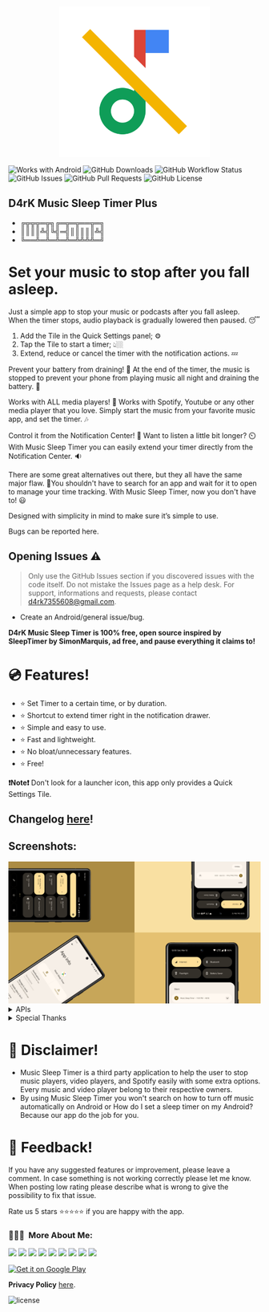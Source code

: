<p align="center">
<img src="/app/src/main/play/listings/en-US/graphics/ic_launcher-playstore.png" width="300">
</p>

![Works with Android](https://img.shields.io/badge/Made%20for-Android-lime?style=for-the-badge&logo=android)
![GitHub Downloads](https://img.shields.io/github/downloads/D4rK7355608/com.d4rk.musicsleeptimer.plus/total?color=green&style=for-the-badge&logo=github)
![GitHub Workflow Status](https://img.shields.io/github/workflow/status/D4rK73550608/com.d4rk.musicsleeptimer.plus/android.yml?style=for-the-badge&logo=github)
![GitHub Issues](https://img.shields.io/github/issues/D4rK7355608/com.d4rk.musicsleeptimer.plus?style=for-the-badge&logo=github)
![GitHub Pull Requests](https://img.shields.io/github/issues-pr/D4rK7355608/com.d4rk.musicsleeptimer.plus?style=for-the-badge&logo=github)
![GitHub License](https://img.shields.io/github/license/D4rK7355608/com.d4rk.musicsleeptimer.plus?style=for-the-badge&logo=github)

## D4rK Music Sleep Timer Plus

- ╔╦╦╦═╦╗╔═╦═╦══╦═╗
- ║║║║╩╣╚╣═╣║║║║║╩╣
- ╚══╩═╩═╩═╩═╩╩╩╩═╝

# Set your music to stop after you fall asleep.

Just a simple app to stop your music or podcasts after you fall asleep. When the timer stops, audio playback is gradually lowered then paused. 😴

1. Add the Tile in the Quick Settings panel; ⚙️
2. Tap the Tile to start a timer; 👆🏼
3. Extend, reduce or cancel the timer with the notification actions. 💤

Prevent your battery from draining! 📱
At the end of the timer, the music is stopped to prevent your phone from playing music all night and draining the battery. 🔋

Works with ALL media players! 📱
Works with Spotify, Youtube or any other media player that you love. Simply start the music from your favorite music app, and set the timer. 🎶

Control it from the Notification Center! 📱
Want to listen a little bit longer? ⏲️With Music Sleep Timer you can easily extend your timer directly from the Notification Center. 🔉

There are some great alternatives out there, but they all have the same major flaw. 👀You shouldn't have to search for an app and wait for it to open to manage your time tracking. With Music Sleep Timer, now you don't have to! 😃

Designed with simplicity in mind to make sure it’s simple to use.

Bugs can be reported here.

## Opening Issues :warning:

> Only use the GitHub Issues section if you discovered issues with the code itself. Do not mistake the Issues page as a help desk.
> For support, informations and requests, please contact <d4rk7355608@gmail.com>.

- Create an Android/general issue/bug.

__D4rK Music Sleep Timer is 100% free, open source inspired by SleepTimer by SimonMarquis, ad free, and pause everything it claims to!__

# 💿 Features!
- ⭐️ Set Timer to a certain time, or by duration.
- ⭐️ Shortcut to extend timer right in the notification drawer.
- ⭐️ Simple and easy to use.
- ⭐️ Fast and lightweight.
- ⭐️ No bloat/unnecessary features.
- ⭐️ Free!

__❗️Note❗️__ Don't look for a launcher icon, this app only provides a Quick Settings Tile.

## Changelog [here](https://raw.githubusercontent.com/D4rK7355608/com.d4rk.musicsleeptimer.plus/master/CHANGELOG.md)!

## Screenshots:

<img src="/app/src/main/play/listings/en-US/graphics/phone-screenshots/5-screenshot_all.png">

<details>
  <summary>APIs</summary>

- [Tile](https://developer.android.com/reference/android/service/quicksettings/Tile.html) and [TileService](https://developer.android.com/reference/android/service/quicksettings/TileService): Quick Settings Tile
- [Notification.Builder.setTimeoutAfter(durationMs)](https://developer.android.com/reference/android/app/Notification.Builder#setTimeoutAfter(long)): set notification timeout.
- [Notification.Builder.setDeleteIntent(intent)](https://developer.android.com/reference/android/app/Notification.Builder#setDeleteIntent(android.app.PendingIntent)): set deletion action.
- [AudioManager.adjustStreamVolume(STREAM_MUSIC, ADJUST_LOWER, flags)](https://developer.android.com/reference/android/media/AudioManager#adjustStreamVolume(int,%20int,%20int)): lower media volume.
- [AudioManager.requestAudioFocus(focusRequest)](https://developer.android.com/reference/android/media/AudioManager#requestAudioFocus(android.media.AudioFocusRequest)): stop current media stream.
- [AudioManager.setStreamVolume(STREAM_MUSIC, index, flags)](https://developer.android.com/reference/android/media/AudioManager#setStreamVolume(int,%20int,%20int)): restore initial volume.
- [AudioManager.abandonAudioFocusRequest(focusRequest)](https://developer.android.com/reference/android/media/AudioManager#abandonAudioFocusRequest(android.media.AudioFocusRequest)): release audio focus.

</details>

<details>
  <summary>Special Thanks</summary>

- Thanks [SimonMarquis](https://github.com/SimonMarquis) for [SleepTimer](https://github.com/SimonMarquis/SleepTimer);

</details>

# 🛑 Disclaimer!
- Music Sleep Timer is a third party application to help the user to stop music players, video players, and Spotify easily with some extra options. Every music and video player belong to their respective owners.
- By using Music Sleep Timer you won't search on how to turn off music automatically on Android or How do I set a sleep timer on my Android? Because our app do the job for you.

# 💬 Feedback!
If you have any suggested features or improvement, please leave a comment. In case something is not working correctly please let me know. When posting low rating please describe what is wrong to give the possibility to fix that issue.

Rate us 5 stars ⭐⭐⭐⭐⭐ if you are happy with the app.

### 👨🏻‍💻 &nbsp;More About Me:
<a href="mailto:d4rk7355608@gmail.com"><img src="https://img.shields.io/badge/d4rk7355608@gmail.com-red?style=for-the-badge&logo=gmail&logoColor=white"/></a>
<a href="https://developers.google.com/profile/u/D4rK7355608"><img src="https://img.shields.io/badge/Android%20Developers-white?style=for-the-badge&logo=android"/></a>
<a href="https://www.deviantart.com/d4rk7355608"><img src="https://img.shields.io/badge/DeviantArt-default?style=for-the-badge&logo=deviantart&logoColor=white"/></a>
<a href="https://gamejolt.com/@D4rK_S-A-D"><img src="https://img.shields.io/badge/GameJolt-grey?style=for-the-badge&logo=gamejolt&logoColor=white"/></a>
<a href="https://patreon.com/D4rK7355608"><img src="https://img.shields.io/endpoint.svg?url=https%3A%2F%2Fshieldsio-patreon.vercel.app%2Fapi%3Fusername%3DD4rK7355608%26type%3Dpatrons&style=for-the-badge"/></a>
<a href="https://www.paypal.me/d4rkmichaeltutorials"><img src="https://img.shields.io/badge/Paypal-white?style=for-the-badge&logo=paypal"/></a>
<a href="https://twitter.com/D4rK7355608/"><img src="https://img.shields.io/twitter/follow/D4rK7355608?color=blue&label=Twitter&logo=Twitter&style=for-the-badge"/></a>
<a href="https://www.youtube.com/c/D4rK7355608/"><img src="https://img.shields.io/youtube/channel/subscribers/UCLDi-rmSRry0pNL-oVvGJAw?color=darkred&label=D4rK&logo=youtube&logoColor=darkred&style=for-the-badge"/></a>
<a href="https://github.com/D4rK7355608/"><img src="https://img.shields.io/github/followers/D4rK7355608?color=white&logo=GitHub&style=for-the-badge"/></a>

[<img src="https://raw.githubusercontent.com/steverichey/google-play-badge-svg/master/img/en_get.svg"
alt="Get it on Google Play"
height="90">](https://play.google.com/store/apps/details?id=com.d4rk.musicsleeptimer.plus)

__Privacy Policy__ [here](https://sites.google.com/view/d4rk7355608/more/apps/music-sleep-timer/privacy-policy).

![license](https://imgur.com/QQlcEVT.png)